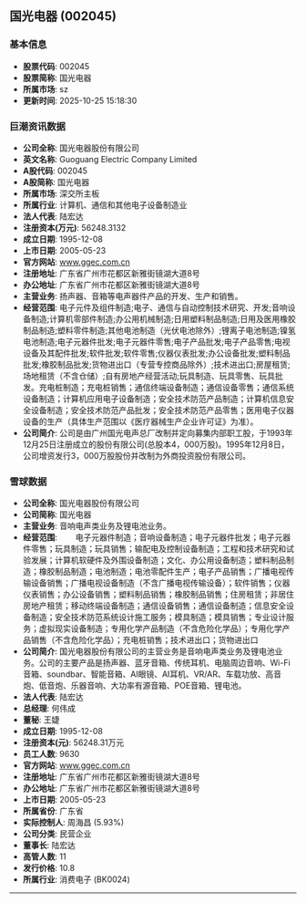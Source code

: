 ## 国光电器 (002045)

### 基本信息

- **股票代码**: 002045
- **股票简称**: 国光电器
- **所属市场**: sz
- **更新时间**: 2025-10-25 15:18:30

### 巨潮资讯数据

- **公司全称**: 国光电器股份有限公司
- **英文名称**: Guoguang Electric Company Limited
- **A股代码**: 002045
- **A股简称**: 国光电器
- **所属市场**: 深交所主板
- **所属行业**: 计算机、通信和其他电子设备制造业
- **法人代表**: 陆宏达
- **注册资本(万元)**: 56248.3132
- **成立日期**: 1995-12-08
- **上市日期**: 2005-05-23
- **官方网站**: www.ggec.com.cn
- **注册地址**: 广东省广州市花都区新雅街镜湖大道8号
- **办公地址**: 广东省广州市花都区新雅街镜湖大道8号
- **主营业务**: 扬声器、音箱等电声器件产品的开发、生产和销售。
- **经营范围**: 电子元件及组件制造;电子、通信与自动控制技术研究、开发;音响设备制造;计算机零部件制造;办公用机械制造;日用塑料制品制造;日用及医用橡胶制品制造;塑料零件制造;其他电池制造（光伏电池除外）;锂离子电池制造;镍氢电池制造;电子元器件批发;电子元器件零售;电子产品批发;电子产品零售;电视设备及其配件批发;软件批发;软件零售;仪器仪表批发;办公设备批发;塑料制品批发;橡胶制品批发;货物进出口（专营专控商品除外）;技术进出口;房屋租赁;场地租赁（不含仓储）;自有房地产经营活动;玩具制造、玩具零售、玩具批发。充电桩制造；充电桩销售；通信终端设备制造；通信设备零售；通信系统设备制造；计算机应用电子设备制造；安全技术防范产品制造；计算机信息安全设备制造；安全技术防范产品批发；安全技术防范产品零售；医用电子仪器设备的生产（具体生产范围以《医疗器械生产企业许可证》为准）。
- **公司简介**: 公司是由广州国光电声总厂改制并定向募集内部职工股，于1993年12月25日注册成立的股份有限公司(总股本4，000万股)。1995年12月8日，公司增资发行3，000万股股份并改制为外商投资股份有限公司。

### 雪球数据

- **公司全称**: 国光电器股份有限公司
- **公司简称**: 国光电器
- **主营业务**: 音响电声类业务及锂电池业务。
- **经营范围**: 　　电子元器件制造；音响设备制造；电子元器件批发；电子元器件零售；玩具制造；玩具销售；输配电及控制设备制造；工程和技术研究和试验发展；计算机软硬件及外围设备制造；文化、办公用设备制造；塑料制品制造；橡胶制品制造；电池制造；电池零配件生产；电子产品销售；广播电视传输设备销售；广播电视设备制造（不含广播电视传输设备）；软件销售；仪器仪表销售；办公设备销售；塑料制品销售；橡胶制品销售；住房租赁；非居住房地产租赁；移动终端设备制造；通信设备销售；通信设备制造；信息安全设备制造；安全技术防范系统设计施工服务；模具制造；模具销售；专业设计服务；虚拟现实设备制造；专用化学产品制造（不含危险化学品）；专用化学产品销售（不含危险化学品）；充电桩销售；技术进出口；货物进出口
- **公司简介**: 国光电器股份有限公司的主营业务是音响电声类业务及锂电池业务。公司的主要产品是扬声器、蓝牙音箱、传统耳机、电脑周边音响、Wi-Fi音箱、soundbar、智能音箱、AI眼镜、AI耳机、VR/AR、车载功放、高音炮、低音炮、乐器音响、大功率有源音箱、POE音箱、锂电池。
- **法人代表**: 陆宏达
- **总经理**: 何伟成
- **董秘**: 王婕
- **成立日期**: 1995-12-08
- **注册资本(元)**: 56248.31万元
- **员工人数**: 9630
- **官方网站**: www.ggec.com.cn
- **注册地址**: 广东省广州市花都区新雅街镜湖大道8号
- **办公地址**: 广东省广州市花都区新雅街镜湖大道8号
- **上市日期**: 2005-05-23
- **所属省份**: 广东省
- **实际控制人**: 周海昌 (5.93%)
- **公司分类**: 民营企业
- **董事长**: 陆宏达
- **高管人数**: 11
- **发行价格**: 10.8
- **所属行业**: 消费电子 (BK0024)

---